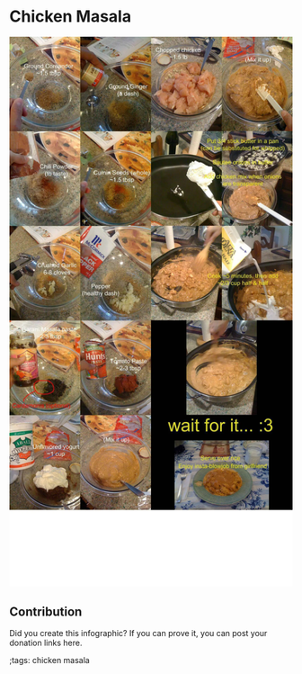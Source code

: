 # Chicken Masala

![](fitpics/chicken-masala.webp)

## Contribution

Did you create this infographic? If you can prove it, you can post your donation links here. 

;tags: chicken masala

